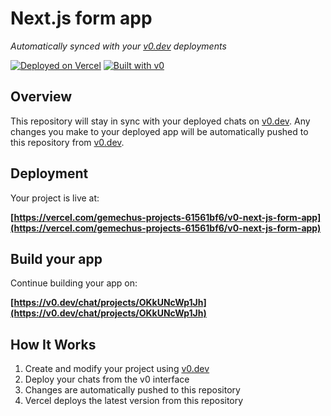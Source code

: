 # Next.js form app

*Automatically synced with your [v0.dev](https://v0.dev) deployments*

[![Deployed on Vercel](https://img.shields.io/badge/Deployed%20on-Vercel-black?style=for-the-badge&logo=vercel)](https://vercel.com/gemechus-projects-61561bf6/v0-next-js-form-app)
[![Built with v0](https://img.shields.io/badge/Built%20with-v0.dev-black?style=for-the-badge)](https://v0.dev/chat/projects/OKkUNcWp1Jh)

## Overview

This repository will stay in sync with your deployed chats on [v0.dev](https://v0.dev).
Any changes you make to your deployed app will be automatically pushed to this repository from [v0.dev](https://v0.dev).

## Deployment

Your project is live at:

**[https://vercel.com/gemechus-projects-61561bf6/v0-next-js-form-app](https://vercel.com/gemechus-projects-61561bf6/v0-next-js-form-app)**

## Build your app

Continue building your app on:

**[https://v0.dev/chat/projects/OKkUNcWp1Jh](https://v0.dev/chat/projects/OKkUNcWp1Jh)**

## How It Works

1. Create and modify your project using [v0.dev](https://v0.dev)
2. Deploy your chats from the v0 interface
3. Changes are automatically pushed to this repository
4. Vercel deploys the latest version from this repository